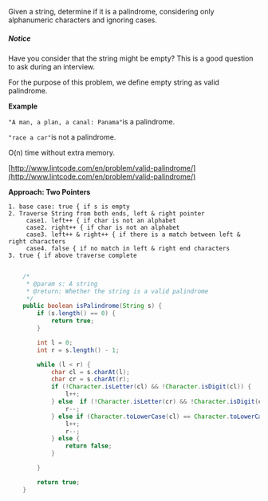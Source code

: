 Given a string, determine if it is a palindrome, considering only alphanumeric characters and ignoring cases.

##### Notice

Have you consider that the string might be empty? This is a good question to ask during an interview.

For the purpose of this problem, we define empty string as valid palindrome.

**Example**

`"A man, a plan, a canal: Panama"`is a palindrome.

`"race a car"`is not a palindrome.

O\(n\) time without extra memory.

[http://www.lintcode.com/en/problem/valid-palindrome/](http://www.lintcode.com/en/problem/valid-palindrome/)

**Approach: Two Pointers**

```
1. base case: true { if s is empty
2. Traverse String from both ends, left & right pointer
     case1. left++ { if char is not an alphabet
     case2. right++ { if char is not an alphabet
     case3. left++ & right++ { if there is a match between left & right characters
     case4. false { if no match in left & right end characters
3. true { if above traverse complete       
      
```

```java
    /*
     * @param s: A string
     * @return: Whether the string is a valid palindrome
     */
    public boolean isPalindrome(String s) {
        if (s.length() == 0) {
            return true;
        }

        int l = 0;
        int r = s.length() - 1;

        while (l < r) {
            char cl = s.charAt(l);
            char cr = s.charAt(r);
            if (!Character.isLetter(cl) && !Character.isDigit(cl)) {
                l++;
            } else  if (!Character.isLetter(cr) && !Character.isDigit(cr)) {
                r--;
            } else if (Character.toLowerCase(cl) == Character.toLowerCase(cr)) {
                l++;
                r--;
            } else {
                return false;
            }

        }

        return true;
    }
```



